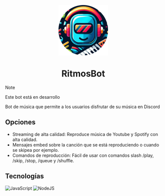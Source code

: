 <div align="center">

<img src="https://github.com/devparada/RitmosBot/blob/main/img/logo.png?raw=true" width=160>

# RitmosBot

</div>

> [!NOTE]
> Este bot está en desarrollo

Bot de música que permite a los usuarios disfrutar de su música en Discord

## Opciones
- Streaming de alta calidad: Reproduce música de Youtube y Spotify con alta calidad.
- Mensajes embed sobre la canción que se está reproduciendo o cuando se skipea por ejemplo.
- Comandos de reproducción: Fácil de usar con comandos slash /play, /skip, /stop, /queue y /shuffle.

## Tecnologías
![JavaScript](https://img.shields.io/badge/javascript-%23323330.svg?style=for-the-badge&logo=javascript&logoColor=%23F7DF1E)
![NodeJS](https://img.shields.io/badge/node.js%2022-6DA55F?style=for-the-badge&logo=node.js&logoColor=white)
